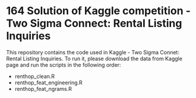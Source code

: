 # 164 Solution of Kaggle competition - Two Sigma Connect: Rental Listing Inquiries

This repository contains the code used in Kaggle - Two Sigma Connet: Rental Listing Inquiries.
To run it, please download the data from Kaggle page and run the scripts in the following order:

- renthop_clean.R
- renthop_feat_engineering.R
- renthop_feat_ngrams.R
